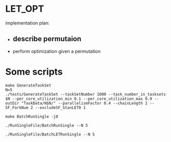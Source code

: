 # LET_OPT
implementation plan:
- describe permutaion
    - 
- perform optimization given a permutation


# Some scripts
```
make GenerateTaskSet
N=5
./tests/GenerateTaskSet --taskSetNumber 1000 --task_number_in_tasksets $N --per_core_utilization_min 0.1 --per_core_utilization_max 0.9 --outDir "TaskData/N$N/" --parallelismFactor 0.4 --chainLength 2 --SF_ForkNum 2 --excludeSF_StanLET0 1

make BatchRunSingle -j8

./RunSingleFile/BatchRunSingle --N 5

./RunSingleFile/BatchLETRunSingle --N 5
```